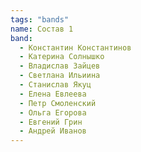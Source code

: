 ```yaml
---
tags: "bands"
name: Состав 1
band:
  - Константин Константинов
  - Катерина Солнышко
  - Владислав Зайцев
  - Светлана Ильиина
  - Станислав Якуц
  - Елена Евлеева
  - Петр Смоленский
  - Ольга Егорова
  - Евгений Грин
  - Андрей Иванов
---
```

